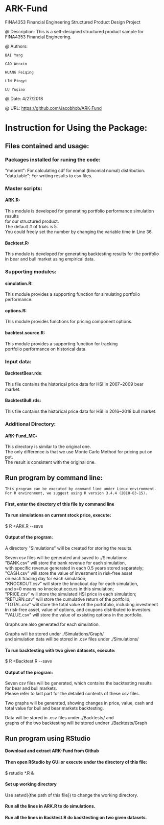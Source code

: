 # ARK-Fund
FINA4353 Financial Engineering Structured Product Design Project

@ Description:
  This is a self-designed structured product sample for FINA4353 Financial Engineering.

@ Authors:

    BAI Yang
  
    CAO Wenxin
  
    HUANG Feiqing
  
    LIN Pingyi
  
    LU Yuqiao

@ Date: 4/27/2018

@ URL: https://github.com/Jacobhob/ARK-Fund


# Instruction for Using the Package:

## Files contained and usage:

### Packages installed for runing the code:
"mnormt": For calculating cdf for nomal (binomial nomal) distribution. <br>
"data.table": For writing results to csv files.

### Master scripts:
#### ARK.R: 
This module is developed for generating portfolio performance simulation results <br>
for our structured product. <br>
The default # of trials is 5. <br>
You could freely set the number by changing the variable time in Line 36.

#### Backtest.R: 
This module is developed for generating backtesting results for the portfolio <br>
in bear and bull market using empirical data.

### Supporting modules:
#### simulation.R:
This module provides a supporting function for simulating portfolio performance.
#### options.R:
This module provides functions for pricing component options.
#### backtest.source.R:
This module provides a supporting function for tracking <br>
portfolio performance on historical data.

### Input data:
#### BacktestBear.rds: 
This file contains the historical price data for HSI in 2007~2009 bear market.
#### BacktestBull.rds:
This file contains the historical price data for HSI in 2016~2018 bull market.

### Additional Directory:
#### ARK-Fund_MC:
This directory is similar to the original one. <br>
The only difference is that we use Monte Carlo Method for pricing put on put. <br>
The result is consistent with the original one.

## Run program by command line:
    This program can be executed by command line under Linux environment.
    For R environment, we suggest using R version 3.4.4 (2018-03-15).
#### First, enter the directory of this file by command line
#### To run simulations on current stock price, execute: 

$ R <ARK.R --save <br>

#### Output of the program:

  A directory "Simulations" will be created for storing the results. <br>
  
  Seven csv files will be generated and saved to ./Simulations: <br>
  "BANK.csv" will store the bank revenue for each simulation, <br>
  with specific revenue generated in each 0.5 years stored separately; <br>
  "CASH.csv" will store the value of investment in risk-free asset <br>
  on each trading day for each simulation; <br>
  "KNOCKOUT.csv" will store the knockout day for each simulation, <br>
  and x=0 means no knockout occurs in this simulation; <br>
  "PRICE.csv" will store the simulated HSI price in each simulation; <br>
  "RETURN.csv" will store the cumulative return of the portfolio; <br>
  "TOTAL.csv" will store the total value of the portofolio, including investment <br>
  in risk-free asset, value of options, and coupons distributed to investors. <br>
  "VALUE.csv" will store the value of exsisting options in the portfolio. <br>
  
  Graphs are also generated for each simulation. <br>
  
  Graphs will be stored under ./Simulations/Graph/ <br>
  and simulation data will be stored in .csv files under ./Simulations/ <br>
#### To run backtesting with two given datasets, execute: 

$ R <Backtest.R --save

#### Output of the program:

  Seven csv files will be generated, which contains the backtesting results <br>
  for bear and bull markets. <br>
  Please refer to last part for the detailed contents of these csv files. <br>
  
  Two graphs will be generated, showing changes in price, value, cash and <br>
  total value for bull and bear markets backtesting. <br>
  
  Data will be stored in .csv files under ./Backtests/ and <br>
  graphs of the two backtesting will be stored undner ./Backtests/Graph <br>

## Run program using RStudio
#### Download and extract ARK-Fund from Github
#### Then open RStudio by GUI or execute under the directory of this file: 

$ rstudio *.R &
#### Set up working directory
 
Use setwd({the path of this file}) to change the working directory.
#### Run all the lines in ARK.R to do simulations.
#### Run all the lines in Backtest.R do backtesting on two given datasets.
